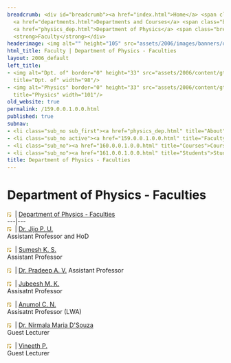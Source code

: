 ```yaml
---
breadcrumb: <div id="breadcrumb"><a href="index.html">Home</a> <span class="breadcrumb_spacer">&gt;</span>
  <a href="departments.html">Departments and Courses</a> <span class="breadcrumb_spacer">&gt;</span>
  <a href="physics_dep.html">Department of Physics</a> <span class="breadcrumb_spacer">&gt;</span>
  <strong>Faculty</strong></div>
headerimage: <img alt="" height="105" src="assets/2006/images/banners/departments.jpg" width="472"/>
html_title: Faculty | Department of Physics - Faculties
layout: 2006_default
left_title:
- <img alt="Dpt. of" border="0" height="33" src="assets/2006/content/gt/fcb6421c7c62628408190d4ca84029e5.png"
  title="Dpt. of" width="98"/>
- <img alt="Physics" border="0" height="33" src="assets/2006/content/gt/933b814c3a9012afa0723dc0ed417e7a.png"
  title="Physics" width="101"/>
old_website: true
permalink: /159.0.0.1.0.0.html
published: true
subnav:
- <li class="sub_no sub_first"><a href="physics_dep.html" title="About">About</a></li>
- <li class="sub_no active"><a href="159.0.0.1.0.0.html" title="Faculty">Faculty</a></li>
- <li class="sub_no"><a href="160.0.0.1.0.0.html" title="Courses">Courses</a></li>
- <li class="sub_no"><a href="161.0.0.1.0.0.html" title="Students">Students</a></li>
title: Department of Physics - Faculties
---
```


# Department of Physics - Faculties

![](assets/2006/img/article/intlink_1.gif)![](assets/2006/img/leer.gif) | [Department of Physics -
Faculties](department-of-physics-faculties.html)  
---|---  
![](assets/2006/img/article/intlink_1.gif)![](assets/2006/img/leer.gif) | [Dr. Jijo P. U.](jijo.html)  
Assistant Professor and HoD 
 
![](assets/2006/img/article/intlink_1.gif)![](assets/2006/img/leer.gif) | [Sumesh K. S.]()  
Assistant Professor  

![](assets/2006/img/article/intlink_1.gif)![](assets/2006/img/leer.gif) | [Dr. Pradeep A. V.]()
Assistant Professor 

![](assets/2006/img/article/intlink_1.gif)![](assets/2006/img/leer.gif) | [Jubeesh M. K.]()  
Assisatnt Professor

![](assets/2006/img/article/intlink_1.gif)![](assets/2006/img/leer.gif) | [Anumol C. N.]()  
Assisatnt Professor (LWA)

![](assets/2006/img/article/intlink_1.gif)![](assets/2006/img/leer.gif) | [Dr. Nirmala Maria D'Souza]()  
Guest Lecturer

![](assets/2006/img/article/intlink_1.gif)![](assets/2006/img/leer.gif) | [Vineeth P.]()  
Guest Lecturer 